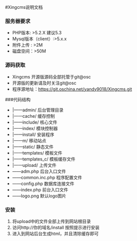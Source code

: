 #Xingcms说明文档

### 服务器要求



- PHP版本: >5.2.X 建议5.3
- Mysql版本（client）:>5.x.x
- 附件上传 : >2M    
- 磁盘空间：>50M


### 源码获取

- Xingcms 开源版源码全部托管于git@osc
- 开源版的更新请及时关注git@osc
- 程序源地址：https://git.oschina.net/yandy9018/Xingcms.git

###代码结构
- |——admin/ 后台管理目录
- |——cache/ 缓存控制
- |——include/ 核心文件
- |——index/ 模块控制器
- |——install/ 安装程序
- |——m/ 移动站点
- |——static/ 静态文件
- |——templates/ 模板文件
- |——templates_c/ 模板缓存文件
- |——upload/ 上传文件
- ——adm.php 后台入口文件
- ——common.inc.php 程序配置文件
- ——config.php 数据库连接文件
- ——index.php 前台入口文件
- ——logo.png 默认logo图片



### 安装

1. 将upload中的文件全部上传到网站根目录
1. 访问http://你的域名/install 按照提示进行安装
1. 进入到网站后台生成html，并且清除缓存即可
